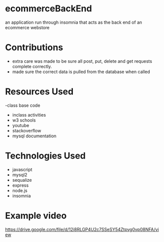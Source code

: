 # ecommerceBackEnd
an application run through insomnia that acts as the back end of an ecommerce webstore

# Contributions
- extra care was made to be sure all post, put, delete and get requests complete correctly.
- made sure the correct data is pulled from the database when called

# Resources Used
-class base code
- inclass activities
- w3 schools
- youtube
- stackoverflow
- mysql documentation

# Technologies Used
- javascript
- mysql2
- sequalize
- express
- node.js
- insomnia

# Example video
https://drive.google.com/file/d/12i8RLGP4U2c7SSeSY54Ztpvg0vp08NFA/view
